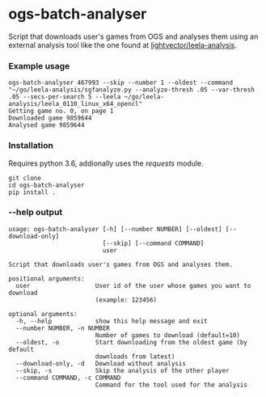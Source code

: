 # ogs-batch-analyser
Script that downloads user's games from OGS and analyses them using an external analysis tool like the one found at [lightvector/leela-analysis](https://github.com/lightvector/leela-analysis).
### Example usage
```
ogs-batch-analyser 467993 --skip --number 1 --oldest --command "~/go/leela-analysis/sgfanalyze.py --analyze-thresh .05 --var-thresh .05 --secs-per-search 5 --leela ~/go/leela-analysis/leela_0110_linux_x64_opencl"
Getting game no. 0, on page 1
Downloaded game 9859644
Analysed game 9859644
```
### Installation
Requires python 3.6, addionally uses the *requests* module.
```
git clone
cd ogs-batch-analyser
pip install .
```
### --help output
```
usage: ogs-batch-analyser [-h] [--number NUMBER] [--oldest] [--download-only]
                          [--skip] [--command COMMAND]
                          user

Script that downloads user's games from OGS and analyses them.

positional arguments:
  user                  User id of the user whose games you want to download
                        (example: 123456)

optional arguments:
  -h, --help            show this help message and exit
  --number NUMBER, -n NUMBER
                        Number of games to download (default=10)
  --oldest, -o          Start downloading from the oldest game (by default
                        downloads from latest)
  --download-only, -d   Download without analysis
  --skip, -s            Skip the analysis of the other player
  --command COMMAND, -c COMMAND
                        Command for the tool used for the analysis
```
